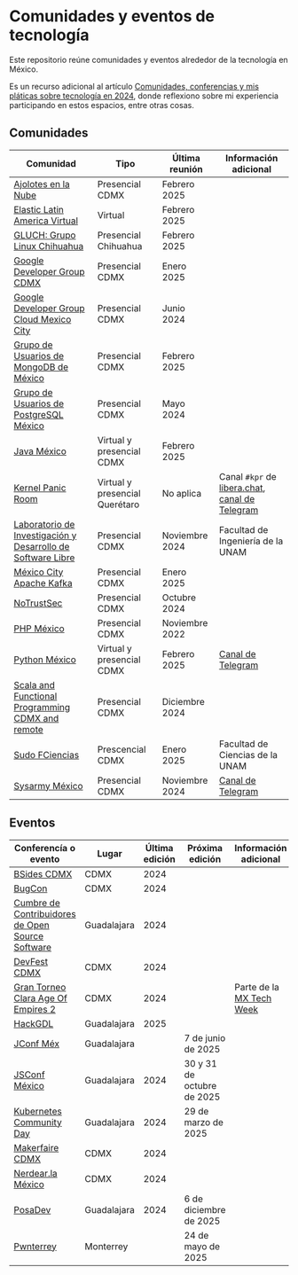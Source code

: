 # Comunidades y eventos de tecnología

Este repositorio reúne comunidades y eventos alrededor de la tecnología en México.

Es un recurso adicional al artículo [Comunidades, conferencias y mis pláticas sobre tecnología en 2024](https://rabade.net/posts/tecnologia/comunidades-conferencias-y-mis-platicas-sobre-tecnologia-en-2024/), donde reflexiono sobre mi experiencia participando en estos espacios, entre otras cosas.

## Comunidades

| Comunidad | Tipo | Última reunión | Información adicional |
| ----------|-------|----------------|-----------------------|
| [Ajolotes en la Nube](https://www.meetup.com/ajolotesenlanube/) | Presencial CDMX | Febrero 2025 | |
| [Elastic Latin America Virtual](https://www.meetup.com/elastic-latam-virtual/) | Virtual | Febrero 2025 | |
| [GLUCH: Grupo Linux Chihuahua](https://www.facebook.com/groups/219085400136/) | Presencial Chihuahua | Febrero 2025 | |
| [Google Developer Group CDMX](https://gdg.community.dev/gdg-cdmx/) | Presencial CDMX | Enero 2025 | |
| [Google Developer Group Cloud Mexico City](https://gdg.community.dev/gdg-cloud-mexico-city/) | Presencial CDMX | Junio 2024 | |
| [Grupo de Usuarios de MongoDB de México](https://www.meetup.com/mexico-mongodb-user-group/) | Presencial CDMX | Febrero 2025 | |
| [Grupo de Usuarios de PostgreSQL México](https://www.meetup.com/postgresql-mexico/) | Presencial CDMX | Mayo 2024 | |
| [Java México](https://www.meetup.com/jvm-mx/) | Virtual y presencial CDMX | Febrero 2025 | |
| [Kernel Panic Room](https://kernelpanic.lol) | Virtual y presencial Querétaro | No aplica | Canal `#kpr` de [libera.chat](https://libera.chat), [canal de Telegram](https://t.me/kprftw) |
| [Laboratorio de Investigación y Desarrollo de Software Libre](https://lidsol.org/) | Presencial CDMX | Noviembre 2024 | Facultad de Ingeniería de la UNAM |
| [México City Apache Kafka](https://www.meetup.com/mexico-kafka/) | Presencial CDMX | Enero 2025 | |
| [NoTrustSec](https://www.meetup.com/NoTrustSec/) | Presencial CDMX | Octubre 2024 | |
| [PHP México](https://www.meetup.com/es-ES/PHP-The-Right-Way/) | Presencial CDMX | Noviembre 2022 | |
| [Python México](https://www.meetup.com/python-mexico/) | Virtual y presencial CDMX | Febrero 2025 | [Canal de Telegram](https://t.me/PythonCDMX) |
| [Scala and Functional Programming CDMX and remote](https://www.meetup.com/scala-and-functional-programming-cdmx-and-remote/) | Presencial CDMX | Diciembre 2024 | |
| [Sudo FCiencias](https://github.com/Sudo-FCiencias) | Prescencial CDMX | Enero 2025 | Facultad de Ciencias de la UNAM |
| [Sysarmy México](https://www.meetup.com/sysarmy-mexico/) | Presencial CDMX | Noviembre 2024 | [Canal de Telegram](https://t.me/sysarmymx) |

## Eventos

| Conferencía o evento | Lugar | Última edición | Próxima edición | Información adicional |
|----------------------|-------|----------------|-----------------|-----------------------|
| [BSides CDMX](https://bsidescdmx.org) | CDMX | 2024 | | |
| [BugCon](https://www.bugcon.org) | CDMX | 2024 | | |
| [Cumbre de Contribuidores de Open Source Software](https://ccoss.org/) | Guadalajara | 2024 | | |
| [DevFest CDMX](https://gdg.community.dev/events/details/google-gdg-cdmx-presents-devfest-ciudad-de-mexico-2024/) | CDMX | 2024 | | |
| [Gran Torneo Clara Age Of Empires 2](https://lu.ma/hdy781ld) | CDMX | 2024 | | Parte de la [MX Tech Week](https://www.mexicotechweek.mx/) |
| [HackGDL](https://hackgdl.net) | Guadalajara | 2025 | | |
| [JConf Méx](https://jconf.mx) | Guadalajara | | 7 de junio de 2025 | |
| [JSConf México](https://www.jsconf.mx) | Guadalajara | 2024 | 30 y 31 de octubre de 2025 | |
| [Kubernetes Community Day](https://community.cncf.io/e/myz5f7/) | Guadalajara | 2024 | 29 de marzo de 2025 | |
| [Makerfaire CDMX](https://cdmx.makerfaire.com) | CDMX | 2024 | | |
| [Nerdear.la México](https://nerdear.la) | CDMX | 2024 | | |
| [PosaDev](https://posadev.mx) | Guadalajara | 2024 | 6 de diciembre de 2025 | |
| [Pwnterrey](https://pwnterrey.net/) | Monterrey | | 24 de mayo de 2025 | |
